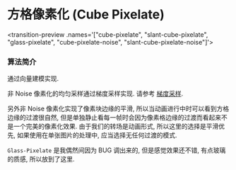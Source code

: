 # 方格像素化 (Cube Pixelate)

<transition-preview .names='["cube-pixelate", "slant-cube-pixelate", "glass-pixelate", "cube-pixelate-noise", "slant-cube-pixelate-noise"]'></transition-preview>


### 算法简介

通过向量建模实现.

非 Noise 像素化的均匀采样通过梯度采样实现. 请参考 [梯度采样](#math/gradient-sampling).

另外非 Noise 像素化实现了像素块边缘的平滑, 所以当动画进行中时可以看到方格边缘的过渡很自然, 但是单独静止看每一帧时会因为像素格边缘的过渡而看起来不是一个完美的像素化效果. 由于我们的转场是动画形式, 所以这里的选择是平滑优先, 如果使用在单张图片的处理中, 应当选择无任何过渡的模式.

`Glass-Pixelate` 是我偶然间因为 BUG 调出来的, 但是感觉效果还不错, 有点玻璃的质感, 所以放到了这里.